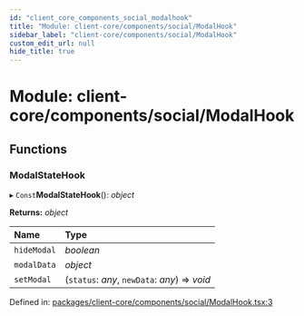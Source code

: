 ```yaml
---
id: "client_core_components_social_modalhook"
title: "Module: client-core/components/social/ModalHook"
sidebar_label: "client-core/components/social/ModalHook"
custom_edit_url: null
hide_title: true
---
```


# Module: client-core/components/social/ModalHook

## Functions

### ModalStateHook

▸ `Const`**ModalStateHook**(): *object*

**Returns:** *object*

Name | Type |
:------ | :------ |
`hideModal` | *boolean* |
`modalData` | *object* |
`setModal` | (`status`: *any*, `newData`: *any*) => *void* |

Defined in: [packages/client-core/components/social/ModalHook.tsx:3](https://github.com/xr3ngine/xr3ngine/blob/5a0f83ed8/packages/client-core/components/social/ModalHook.tsx#L3)
